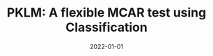 ---
title: "PKLM: A flexible MCAR test using Classification"
collection: publications
excerpt: ''
date: 2022-01-01
venue: 'arXiv'
paperurl: 'https://arxiv.org/abs/2109.10150'
---